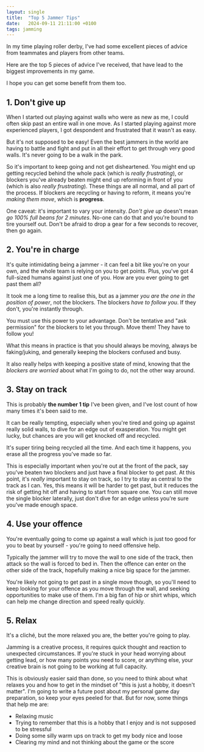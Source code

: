 ```yaml
---
layout: single
title:  "Top 5 Jammer Tips"
date:   2024-09-11 21:11:00 +0100
tags: jamming
---
```


In my time playing roller derby, I've had some excellent pieces of advice from teammates and players from other teams.

Here are the top 5 pieces of advice I've received, that have lead to the biggest improvements in my game.

I hope you can get some benefit from them too.

## 1. Don't give up

When I started out playing against walls who were as new as me, I could often skip past an entire wall in one move. As I started playing against more experienced players, I got despondent and frustrated that it wasn't as easy.

But it's not supposed to be easy! Even the best jammers in the world are having to battle and fight and put in all their effort to get through very good walls. It's never going to be a walk in the park.

So it's important to keep going and not get disheartened. You might end up getting recycled behind the whole pack (which is _really frustrating_), or blockers you've already beaten might end up reforming in front of you (which is also _really frustrating_). These things are all normal, and all part of the process. If blockers are recycling or having to reform, it means you're _making them move_, which is **progress**.

One caveat: it's important to vary your intensity. _Don't give up_ doesn't mean _go 100% full beans for 2 minutes_. No-one can do that and you're bound to tire yourself out. Don't be afraid to drop a gear for a few seconds to recover, then go again.

## 2. You're in charge

It's quite intimidating being a jammer - it can feel a bit like you're on your own, and the whole team is relying on you to get points. Plus, you've got 4 full-sized humans against just one of you. How are you ever going to get past them all?

It took me a long time to realise this, but as a jammer _you are the one in the position of power_, not the blockers. The blockers _have to follow you_. If they don't, you're instantly through.

You must use this power to your advantage. Don't be tentative and "ask permission" for the blockers to let you through. Move them! They have to follow you!

What this means in practice is that you should always be moving, always be faking/juking, and generally keeping the blockers confused and busy.

It also really helps with keeping a positive state of mind, knowing that the _blockers are worried_ about what I'm going to do, not the other way around.

## 3. Stay on track

This is probably **the number 1 tip** I've been given, and I've lost count of how many times it's been said to me.

It can be really tempting, especially when you're tired and going up against really solid walls, to dive for an edge out of exasperation. You might get lucky, but chances are you will get knocked off and recycled.

It's super tiring being recycled all the time. And each time it happens, you erase all the progress you've made so far.

This is especially important when you're out at the front of the pack, say you've beaten two blockers and just have a final blocker to get past. At this point, it's _really_ important to stay on track, so I try to stay as central to the track as I can. Yes, this means it will be harder to get past, but it reduces the risk of getting hit off and having to start from square one. You can still move the single blocker laterally, just don't dive for an edge unless you're sure you've made enough space.

## 4. Use your offence

You're eventually going to come up against a wall which is just too good for you to beat by yourself - you're going to need offensive help.

Typically the jammer will try to move the wall to one side of the track, then attack so the wall is forced to bed in. Then the offence can enter on the other side of the track, hopefully making a nice big space for the jammer.

You're likely not going to get past in a single move though, so you'll need to keep looking for your offence as you move through the wall, and seeking opportunities to make use of them. I'm a big fan of hip or shirt whips, which can help me change direction and speed really quickly.

## 5. Relax

It's a cliché, but the more relaxed you are, the better you're going to play.

Jamming is a creative process, it requires quick thought and reaction to unexpected circumstances. If you're stuck in your head worrying about getting lead, or how many points you need to score, or anything else, your creative brain is not going to be working at full capacity.

This is obviously easier said than done, so you need to think about what relaxes you and how to get in the mindset of "this is just a hobby, it doesn't matter". I'm going to write a future post about my personal game day preparation, so keep your eyes peeled for that. But for now, some things that help me are:

- Relaxing music
- Trying to remember that this is a hobby that I enjoy and is not supposed to be stressful
- Doing some silly warm ups on track to get my body nice and loose
- Clearing my mind and not thinking about the game or the score